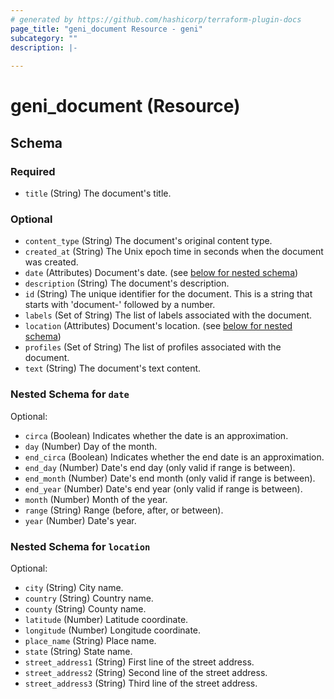 ```yaml
---
# generated by https://github.com/hashicorp/terraform-plugin-docs
page_title: "geni_document Resource - geni"
subcategory: ""
description: |-
  
---
```


# geni_document (Resource)





<!-- schema generated by tfplugindocs -->
## Schema

### Required

- `title` (String) The document's title.

### Optional

- `content_type` (String) The document's original content type.
- `created_at` (String) The Unix epoch time in seconds when the document was created.
- `date` (Attributes) Document's date. (see [below for nested schema](#nestedatt--date))
- `description` (String) The document's description.
- `id` (String) The unique identifier for the document. This is a string that starts with 'document-' followed by a number.
- `labels` (Set of String) The list of labels associated with the document.
- `location` (Attributes) Document's location. (see [below for nested schema](#nestedatt--location))
- `profiles` (Set of String) The list of profiles associated with the document.
- `text` (String) The document's text content.

<a id="nestedatt--date"></a>
### Nested Schema for `date`

Optional:

- `circa` (Boolean) Indicates whether the date is an approximation.
- `day` (Number) Day of the month.
- `end_circa` (Boolean) Indicates whether the end date is an approximation.
- `end_day` (Number) Date's end day (only valid if range is between).
- `end_month` (Number) Date's end month (only valid if range is between).
- `end_year` (Number) Date's end year (only valid if range is between).
- `month` (Number) Month of the year.
- `range` (String) Range (before, after, or between).
- `year` (Number) Date's year.


<a id="nestedatt--location"></a>
### Nested Schema for `location`

Optional:

- `city` (String) City name.
- `country` (String) Country name.
- `county` (String) County name.
- `latitude` (Number) Latitude coordinate.
- `longitude` (Number) Longitude coordinate.
- `place_name` (String) Place name.
- `state` (String) State name.
- `street_address1` (String) First line of the street address.
- `street_address2` (String) Second line of the street address.
- `street_address3` (String) Third line of the street address.
